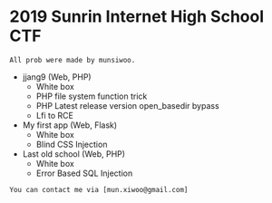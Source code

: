 # 2019 Sunrin Internet High School CTF

`All prob were made by munsiwoo.`  



* jjang9 (Web, PHP)
  * White box
  * PHP file system function trick
  * PHP Latest release version open_basedir bypass
  * Lfi to RCE
* My first app (Web, Flask)
  * White box
  * Blind CSS Injection
* Last old school (Web, PHP)
  * White box
  * Error Based SQL Injection


```
You can contact me via [mun.xiwoo@gmail.com]
```
